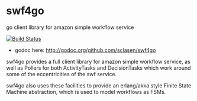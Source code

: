 swf4go
======

go client library for amazon simple workflow service

[![Build Status](https://travis-ci.org/sclasen/swf4go.svg?branch=master)](https://travis-ci.org/sclasen/swf4go)

* godoc here: http://godoc.org/github.com/sclasen/swf4go

swf4go provides a full client library for amazon simple workflow service, as well as Pollers for both ActivityTasks and DecisionTasks which work around
some of the eccentricities of the swf service.

swf4go also uses these facilities to provide an erlang/akka style Finite State Machine abstraction, which is used to model workflows as FSMs.
